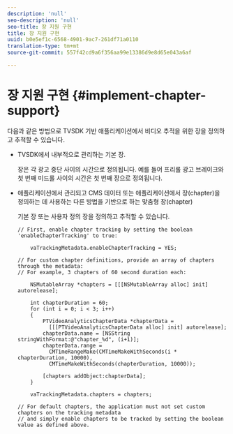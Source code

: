 ```yaml
---
description: 'null'
seo-description: 'null'
seo-title: 장 지원 구현
title: 장 지원 구현
uuid: b0e5ef1c-6568-4901-9ac7-261df71a0110
translation-type: tm+mt
source-git-commit: 557f42cd9a6f356aa99e13386d9e8d65e043a6af

---
```



# 장 지원 구현 {#implement-chapter-support}

다음과 같은 방법으로 TVSDK 기반 애플리케이션에서 비디오 추적을 위한 장을 정의하고 추적할 수 있습니다.

* TVSDK에서 내부적으로 관리하는 기본 장.

   장은 각 광고 중단 사이의 시간으로 정의됩니다. 예를 들어 프리롤 광고 브레이크와 첫 번째 미드롤 사이의 시간은 첫 번째 장으로 정의됩니다.
* 애플리케이션에서 관리되고 CMS 데이터 또는 애플리케이션에서 장(chapter)을 정의하는 데 사용하는 다른 방법을 기반으로 하는 맞춤형 장(chapter)

   기본 장 또는 사용자 정의 장을 정의하고 추적할 수 있습니다.

   ```
   // First, enable chapter tracking by setting the boolean 'enableChapterTracking' to true: 
   
       vaTrackingMetadata.enableChapterTracking = YES; 
   
   // For custom chapter definitions, provide an array of chapters through the metadata:  
   // For example, 3 chapters of 60 second duration each: 
   
       NSMutableArray *chapters = [[[NSMutableArray alloc] init] autorelease]; 
   
       int chapterDuration = 60; 
       for (int i = 0; i < 3; i++) 
       { 
           PTVideoAnalyticsChapterData *chapterData =  
             [[[PTVideoAnalyticsChapterData alloc] init] autorelease]; 
           chapterData.name = [NSString stringWithFormat:@"chapter_%d", (i+1)]; 
           chapterData.range =  
             CMTimeRangeMake(CMTimeMakeWithSeconds(i * chapterDuration, 10000),  
             CMTimeMakeWithSeconds(chapterDuration, 10000)); 
   
           [chapters addObject:chapterData]; 
       } 
   
       vaTrackingMetadata.chapters = chapters; 
   
   // For default chapters, the application must not set custom chapters on the tracking metadata  
   // and simply enable chapters to be tracked by setting the boolean value as defined above.
   ```
